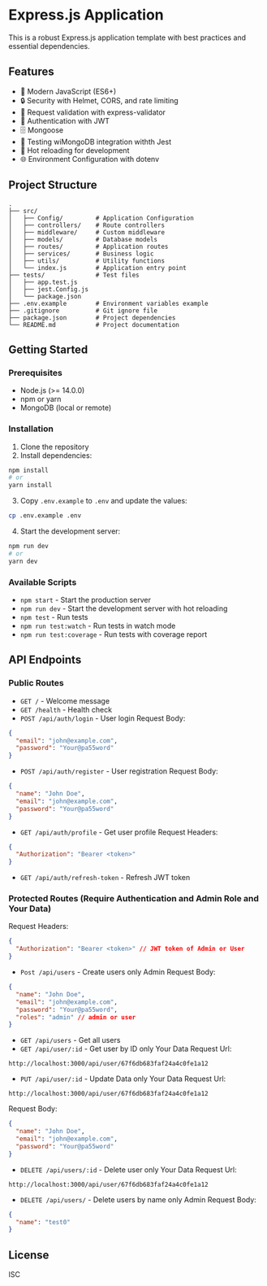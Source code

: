 # Express.js Application

This is a robust Express.js application template with best practices and essential dependencies.

## Features

- 🚀 Modern JavaScript (ES6+)
- 🔒 Security with Helmet, CORS, and rate limiting
- 📝 Request validation with express-validator
- 🔑 Authentication with JWT
- 🗄️  Mongoose
- 🧪 Testing wiMongoDB integration withth Jest
- 🔄 Hot reloading for development
- 🌐 Environment Configuration with dotenv

## Project Structure

```
.
├── src/
│   ├── Config/         # Application Configuration
│   ├── controllers/    # Route controllers
│   ├── middleware/     # Custom middleware
│   ├── models/         # Database models
│   ├── routes/         # Application routes
│   ├── services/       # Business logic
│   ├── utils/          # Utility functions
│   └── index.js        # Application entry point
├── tests/              # Test files
│   ├── app.test.js   
│   ├── jest.Config.js  
│   └── package.json
├── .env.example        # Environment variables example
├── .gitignore          # Git ignore file
├── package.json        # Project dependencies
└── README.md           # Project documentation
```

## Getting Started

### Prerequisites

- Node.js (>= 14.0.0)
- npm or yarn
- MongoDB (local or remote)

### Installation

1. Clone the repository
2. Install dependencies:

```bash
npm install
# or
yarn install
```

3. Copy `.env.example` to `.env` and update the values:

```bash
cp .env.example .env
```

4. Start the development server:

```bash
npm run dev
# or
yarn dev
```

### Available Scripts

- `npm start` - Start the production server
- `npm run dev` - Start the development server with hot reloading
- `npm test` - Run tests
- `npm run test:watch` - Run tests in watch mode
- `npm run test:coverage` - Run tests with coverage report

## API Endpoints

### Public Routes

- `GET /` - Welcome message
- `GET /health` - Health check
- `POST /api/auth/login` - User login
Request Body:

```json
{
  "email": "john@example.com",
  "password": "Your@pa55word"
}
```
- `POST /api/auth/register` - User registration
Request Body:

```json
{
  "name": "John Doe",
  "email": "john@example.com",
  "password": "Your@pa55word"
}
```
- `GET /api/auth/profile` - Get user profile
Request Headers:

```json
{
  "Authorization": "Bearer <token>"
}
```
- `GET /api/auth/refresh-token` - Refresh JWT token



### Protected Routes (Require Authentication and Admin Role and Your Data)
Request Headers:

```json
{
  "Authorization": "Bearer <token>" // JWT token of Admin or User 
}
```

- `Post /api/users` - Create users only Admin
Request Body:

```json
{
  "name": "John Doe",
  "email": "john@example.com",
  "password": "Your@pa55word",
  "roles": "admin" // admin or user
}
```
- `GET /api/users` - Get all users
- `GET /api/user/:id` - Get user by ID only Your Data
Request Url:
```
http://localhost:3000/api/user/67f6db683faf24a4c0fe1a12
```

- `PUT /api/user/:id` - Update Data only Your Data 
Request Url:
```
http://localhost:3000/api/user/67f6db683faf24a4c0fe1a12
```

Request Body:

```json
{
  "name": "John Doe",
  "email": "john@example.com",
  "password": "Your@pa55word"
}
```
- `DELETE /api/users/:id` - Delete user only Your Data
Request Url:
```
http://localhost:3000/api/user/67f6db683faf24a4c0fe1a12
```

- `DELETE /api/users/` - Delete users by name only Admin
Request Body:

```json
{
  "name": "test0"
}
```

## License

ISC
